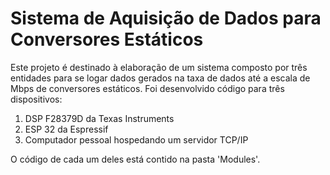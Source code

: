 # Sistema de Aquisição de Dados para Conversores Estáticos

Este projeto é destinado à elaboração de um sistema composto por três entidades para se logar dados gerados na taxa de dados até a escala de Mbps de conversores estáticos. Foi desenvolvido código para três dispositivos: 

1. DSP F28379D da Texas Instruments
2. ESP 32 da Espressif
3. Computador pessoal hospedando um servidor TCP/IP

O código de cada um deles está contido na pasta 'Modules'.